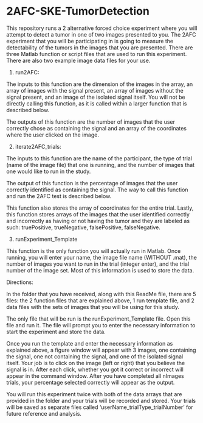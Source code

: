 # 2AFC-SKE-TumorDetection

This repository runs a 2 alternative forced choice experiment where you will attempt to detect a tumor in one of two images presented to you. The 2AFC experiment that you will be participating in is going to measure the detectability of the tumors in the images that you are presented. There are three Matlab function or script files that are used to run this experiment. There are also two example image data files for your use. 

1. run2AFC:

The inputs to this function are the dimension of the images in the array, an array of images with the signal present, an array of images without the signal present, and an image of the isolated signal itself. You will not be directly calling this function, as it is called within a larger function that is described below. 

The outputs of this function are the number of images that the user correctly chose as containing the signal and an array of the coordinates where the user clicked on the image. 


2. iterate2AFC_trials:

The inputs to this function are the name of the participant, the type of trial (name of the image file) that one is running, and the number of images that one would like to run in the study. 

The output of this function is the percentage of images that the user correctly identified as containing the signal. The way to call this function and run the 2AFC test is described below. 

This function also stores the array of coordinates for the entire trial. Lastly, this function stores arrays of the images that the user identified correctly and incorrectly as having or not having the tumor and they are labeled as such: truePositive, trueNegative, falsePositive, falseNegative.

3. runExperiment_Template

This function is the only function you will actually run in Matlab. Once running, you will enter your name, the image file name (WITHOUT .mat), the number of images you want to run in the trial (integer enter), and the trial number of the image set. Most of this information is used to store the data.


Directions: 

In the folder that you have received, along with this ReadMe file, there are 5 files: the 2 function files that are explained above, 1 run template file, and 2 data files with the sets of images that you will be using for this study.

The only file that will be run is the runExperiment_Template file. Open this file and run it. The file will prompt you to enter the necessary information to start the experiment and store the data.

Once you run the template and enter the necessary information as explained above, a figure window will appear with 3 images, one containing the signal, one not containing the signal, and one of the isolated signal itself. Your job is to click on the image (left or right) that you believe the signal is in. After each click, whether you got it correct or incorrect will appear in the command window. After you have completed all nImages trials, your percentage selected correctly will appear as the output.

You will run this experiment twice with both of the data arrays that are provided in the folder and your trials will be recorded and stored. Your trials will be saved as separate files called ‘userName_trialType_trialNumber’ for future reference and analysis. 
